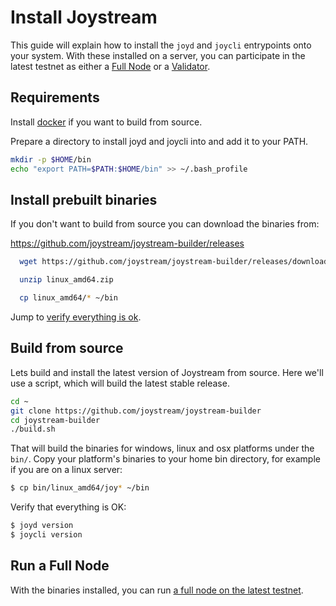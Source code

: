 # Install Joystream

This guide will explain how to install the `joyd` and `joycli` entrypoints onto your system. With these installed on a server, you can participate in the latest testnet as either a [Full Node](./join-testnet.md#run-a-full-node) or a [Validator](./validators/validator-setup.md).

## Requirements

Install [docker](https://docs.docker.com/engine/installation/) if you want to build from source.

Prepare a directory to install joyd and joycli into and add it to your PATH.

```bash
mkdir -p $HOME/bin
echo "export PATH=$PATH:$HOME/bin" >> ~/.bash_profile
```

## Install prebuilt binaries

  If you don't want to build from source you can download the binaries from:

  https://github.com/joystream/joystream-builder/releases

```bash  
  wget https://github.com/joystream/joystream-builder/releases/download/v0.28.0-rc2/linux_amd64.zip

  unzip linux_amd64.zip

  cp linux_amd64/* ~/bin
```

Jump to [verify everything is ok](#verify).

## Build from source
Lets build and install the latest version of Joystream from source.
Here we'll use a script, which will build the latest stable release.

```bash
cd ~
git clone https://github.com/joystream/joystream-builder
cd joystream-builder
./build.sh
```

That will build the binaries for windows, linux and osx platforms under the `bin/`. Copy your platform's binaries to your home bin directory, for example if you are on a linux server:

```bash
$ cp bin/linux_amd64/joy* ~/bin
```

<a href="verify"></a>
Verify that everything is OK:

```bash
$ joyd version
$ joycli version
```

## Run a Full Node

With the binaries installed, you can run [a full node on the latest testnet](./join-testnet.md).
